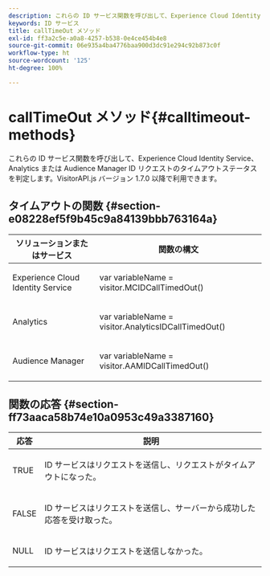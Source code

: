 ```yaml
---
description: これらの ID サービス関数を呼び出して、Experience Cloud Identity Service、Analytics または Audience Manager ID リクエストのタイムアウトステータスを判定します。VisitorAPI.js バージョン 1.7.0 以降で利用できます。
keywords: ID サービス
title: callTimeOut メソッド
exl-id: ff3a2c5e-a0a8-4257-b538-0e4ce454b4e8
source-git-commit: 06e935a4ba4776baa900d3dc91e294c92b873c0f
workflow-type: ht
source-wordcount: '125'
ht-degree: 100%

---
```


# callTimeOut メソッド{#calltimeout-methods}

これらの ID サービス関数を呼び出して、Experience Cloud Identity Service、Analytics または Audience Manager ID リクエストのタイムアウトステータスを判定します。VisitorAPI.js バージョン 1.7.0 以降で利用できます。

## タイムアウトの関数 {#section-e08228ef5f9b45c9a84139bbb763164a}

<table id="table_B3ACE584B3224D838070D32A8462EF28"> 
 <thead> 
  <tr> 
   <th colname="col1" class="entry"> ソリューションまたはサービス </th> 
   <th colname="col2" class="entry"> 関数の構文 </th> 
  </tr> 
 </thead>
 <tbody> 
  <tr> 
   <td colname="col1"> <p>Experience Cloud Identity Service </p> </td> 
   <td colname="col2"> <p> <span class="codeph">var <span class="varname"> variableName</span> = visitor.MCIDCallTimedOut()</span> </p> </td> 
  </tr> 
  <tr> 
   <td colname="col1"> <p> <span class="keyword"> Analytics</span> </p> </td> 
   <td colname="col2"> <p> <span class="codeph">var <span class="varname"> variableName</span> = visitor.AnalyticsIDCallTimedOut()</span> </p> </td> 
  </tr> 
  <tr> 
   <td colname="col1"> <p> <span class="keyword"> Audience Manager</span> </p> </td> 
   <td colname="col2"> <p> <span class="codeph">var <span class="varname"> variableName</span> = visitor.AAMIDCallTimedOut()</span> </p> </td> 
  </tr> 
 </tbody> 
</table>

## 関数の応答 {#section-ff73aaca58b74e10a0953c49a3387160}

<table id="table_5D08A5DD6FD04F94818B0E8B790D3136"> 
 <thead> 
  <tr> 
   <th colname="col1" class="entry"> 応答 </th> 
   <th colname="col2" class="entry"> 説明 </th> 
  </tr> 
 </thead>
 <tbody> 
  <tr> 
   <td colname="col1"> <p> <span class="codeph"> TRUE</span> </p> </td> 
   <td colname="col2"> <p>ID サービスはリクエストを送信し、リクエストがタイムアウトになった。 </p> </td> 
  </tr> 
  <tr> 
   <td colname="col1"> <p> <span class="codeph"> FALSE</span> </p> </td> 
   <td colname="col2"> <p>ID サービスはリクエストを送信し、サーバーから成功した応答を受け取った。 </p> </td> 
  </tr> 
  <tr> 
   <td colname="col1"> <p> <span class="codeph"> NULL</span> </p> </td> 
   <td colname="col2"> <p>ID サービスはリクエストを送信しなかった。 </p> </td> 
  </tr> 
 </tbody> 
</table>
